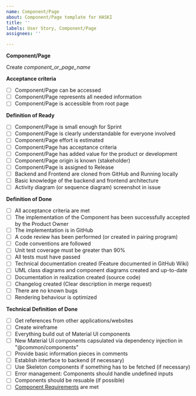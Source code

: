 ```yaml
---
name: Component/Page
about: Component/Page template for HASKI
title: ''
labels: User Story, Component/Page 
assignees: ''

---
```


**Component/Page**

Create _component_or_page_name_
 
**Acceptance criteria**

- [ ] Component/Page can be accessed
- [ ] Component/Page represents all needed information
- [ ] Component/Page is accessible from root page

 **Definition of Ready**

- [ ] Component/Page is small enough for Sprint
- [ ] Component/Page is clearly understandable for everyone involved
- [ ] Component/Page effort is estimated
- [ ] Component/Page has acceptance criteria
- [ ] Component/Page has added value for the product or development
- [ ] Component/Page origin is known (stakeholder)
- [ ] Component/Page is assigned to Release
- [ ] Backend and Frontend are cloned from GitHub and Running locally
- [ ] Basic knowledge of the backend and frontend architecture
- [ ] Activity diagram (or sequence diagram) screenshot in issue
 
**Definition of Done**

- [ ] All acceptance criteria are met
- [ ] The implementation of the Component has been successfully accepted by the Product Owner
- [ ] The implementation is in GitHub
- [ ] A code review has been performed (or created in pairing program)
- [ ] Code conventions are followed
- [ ] Unit test coverage must be greater than 90% 
- [ ] All tests must have passed
- [ ] Technical documentation created (Feature documented in GitHub Wiki)
- [ ] UML class diagrams and component diagrams created and up-to-date
- [ ] Documentation in realization created (source code)
- [ ] Changelog created (Clear description in merge request)
- [ ] There are no known bugs
- [ ] Rendering behaviour is optimized

**Technical Definition of Done**

- [ ] Get references from other applications/websites
- [ ] Create wireframe
- [ ] Everything build out of Material UI components
- [ ] New Material UI components capsulated via dependency injection in "@common/components"
- [ ] Provide basic information pieces in comments
- [ ] Establish interface to backend (if necessary) 
- [ ] Use Skeleton components if something has to be fetched (if necessary)
- [ ] Error management: Components should handle undefined inputs
- [ ] Components should be resuable (if possible)
- [ ] [Component Requirements](https://lab.las3.de/nextcloud/index.php/apps/onlyoffice/510074?filePath=%2FHASKI-Extern%2F06-Frontend%2F03-UX%2F04-Implementation%2FComponent_Requirements.docx) are met
